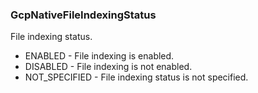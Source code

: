 ### GcpNativeFileIndexingStatus
File indexing status.

- ENABLED - File indexing is enabled.
- DISABLED - File indexing is not enabled.
- NOT_SPECIFIED - File indexing status is not specified.
